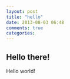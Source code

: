 ```yaml
---
layout: post
title: "hello"
date: 2013-08-03 06:48
comments: true
categories: 
---
```


## Hello there!

Hello world!